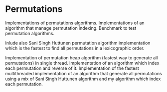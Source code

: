 # Permutations
Implementations of permutations algorithms. 
Implementations of an algorithm that manage permutation indexing. 
Benchmark to test permutation algorithms.

Inlude also Sani Singh Huttunen permutation algorithm implementation which is the fastest to find all permutations in a lexicographic order.

Implementation of permutation heap algorithm (fastest way to generate all permutations) in single thread.
Implementation of an algorithm which index each permutation and reverse of it.
Implementation of the fastest multithreaded implementation of an algorithm that generate all permutations using a mix of Sani Singh Huttunen algorithm and my algorithm which index each permutation.
